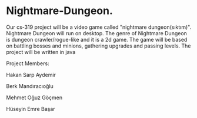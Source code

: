 # Nightmare-Dungeon.
Our cs-319 project will be a video game called "nightmare dungeon(sıktım)". 
Nightmare Dungeon will run on desktop. The genre of Nightmare Dungeon is dungeon crawler/rogue-like and it is a 2d game. 
The game will be based on battling bosses and minions, gathering upgrades and passing levels. 
The project will be written in java

Project Members:

Hakan Sarp Aydemir

Berk Mandıracıoğlu

Mehmet Oğuz Göçmen

Hüseyin Emre Başar
